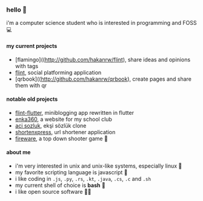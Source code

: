 ### hello 👋

i'm a computer science student who is interested in programming and FOSS 💻



#### my current projects
- [flamingo]((http://github.com/hakanrw/flint), share ideas and opinions with tags
- [flint](http://github.com/hakanrw/flint), social platforming application
- [qrbook]((http://github.com/hakanrw/qrbook), create pages and share them with qr

#### notable old projects
- [flint-flutter](http://github.com/hakanrw/flint-flutter), miniblogging app rewritten in flutter 
- [enka360](http://github.com/hakanrw/enka360), a website for my school club 
- [aci sozluk](http://acisozluk.tk), ekşi sözlük clone 
- [shortenxpress](http://github.com/hakanrw/shortenxpress), url shortener application
- [fireware](http://github.com/hakanrw/fireware), a top down shooter game 🔫

#### about me
- i'm very interested in unix and unix-like systems, especially linux 🐧
- my favorite scripting language is javascript 📜
- i like coding in `.js`, `.py`, `.rs`, `.kt`, `.java`, `.cs`, `.c` and `.sh`
- my current shell of choice is **bash** 🐚
- i like open source software 👨‍💻
